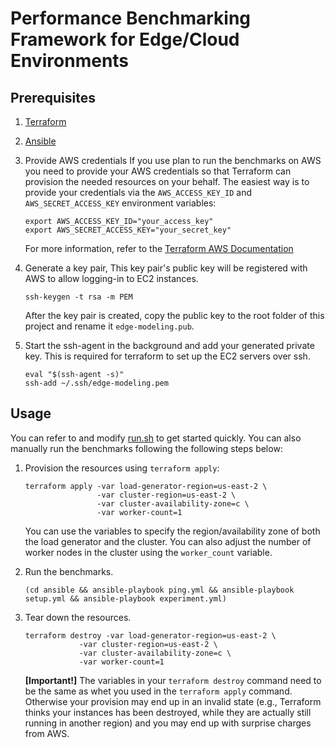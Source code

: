 # Performance Benchmarking Framework for Edge/Cloud Environments

## Prerequisites

1. [Terraform](https://www.terraform.io/)

2. [Ansible](https://docs.ansible.com/ansible/latest/installation_guide/intro_installation.html)

3.  Provide AWS credentials If you use plan to run the benchmarks on AWS you need to provide your
    AWS credentials so that Terraform can provision the needed resources on your behalf. The easiest
    way is to provide your credentials via the `AWS_ACCESS_KEY_ID` and `AWS_SECRET_ACCESS_KEY`
    environment variables:

    ```shell
    export AWS_ACCESS_KEY_ID="your_access_key"
    export AWS_SECRET_ACCESS_KEY="your_secret_key"
    ```

    For more information, refer to the [Terraform AWS Documentation](https://registry.terraform.io/providers/hashicorp/aws/latest/docs#authentication)

4.  Generate a key pair, This key pair's public key will be registered with AWS to allow logging-in
    to EC2 instances.

    ```shell
    ssh-keygen -t rsa -m PEM
    ```

    After the key pair is created, copy the public key to the root folder of this project and rename
    it `edge-modeling.pub`.

5.  Start the ssh-agent in the background and add your generated private key. This is required for
    terraform to set up the EC2 servers over ssh.
    ```shell
    eval "$(ssh-agent -s)"
    ssh-add ~/.ssh/edge-modeling.pem
    ```
## Usage
You can refer to and modify [run.sh](run.sh) to get started quickly. You can also manually run the
benchmarks following the following steps below:

1.  Provision the resources using `terraform apply`:

    ```shell
    terraform apply -var load-generator-region=us-east-2 \
                    -var cluster-region=us-east-2 \
                    -var cluster-availability-zone=c \
                    -var worker-count=1
    ```

    You can use the variables to specify the region/availability zone of both the load generator and
    the cluster. You can also adjust the number of worker nodes in the cluster using the
    `worker_count` variable.

2.  Run the benchmarks.

    ```
    (cd ansible && ansible-playbook ping.yml && ansible-playbook setup.yml && ansible-playbook experiment.yml)
    ```

3.  Tear down the resources.

    ```
    terraform destroy -var load-generator-region=us-east-2 \
                -var cluster-region=us-east-2 \
                -var cluster-availability-zone=c \
                -var worker-count=1
    ```

    __[Important!]__ The variables in your `terraform destroy` command need to be the same as whet you
    used in the `terraform apply` command. Otherwise your provision may end up in an invalid state
    (e.g., Terraform thinks your instances has been destroyed, while they are actually still running
    in another region) and you may end up with surprise charges from AWS.
